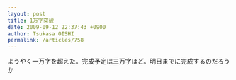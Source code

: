 ```yaml
---
layout: post
title: 1万字突破
date: 2009-09-12 22:37:43 +0900
author: Tsukasa OISHI
permalink: /articles/758
---
```


ようやく一万字を超えた。完成予定は三万字ほど。明日までに完成するのだろうか

